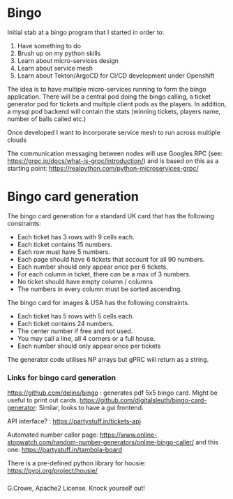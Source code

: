 # Bingo

Initial stab at a bingo program that I started in order to:
1. Have something to do
2. Brush up on my python skills
3. Learn about micro-services design
4. Learn about service mesh
5. Learn about Tekton/ArgoCD for CI/CD development under Openshift

The idea is to have multiple micro-services running to form the bingo application.
There will be a central pod doing the bingo calling, a ticket generator pod for tickets and multiple client pods as the players.  In addition, a mysql pod backend will contain the stats (winning tickets, players name, number of balls called etc.)

Once developed I want to incorporate service mesh to run across multiple clouds

The communication messaging between nodes will use Googles RPC (see: https://grpc.io/docs/what-is-grpc/introduction/)
and is based on this as a starting point: https://realpython.com/python-microservices-grpc/

# Bingo card generation
The bingo card generation for a standard UK card that has the following constraints:

- Each ticket has 3 rows with 9 cells each.
- Each ticket contains 15 numbers.
- Each row must have 5 numbers.
- Each page should have 6 tickets that account for all 90 numbers.
- Each number should only appear once per 6 tickets.
- For each column in ticket, there can be a max of 3 numbers.
- No ticket should have empty column / columns
- The numbers in every column must be sorted ascending.

The bingo card for images & USA has the following constraints.
- Each ticket has 5 rows with 5 cells each.
- Each ticket contains 24 numbers.
- The center number if free and not used.
- You may call a line, all 4 corners or a full house.
- Each number should only appear once per tickets

The generator code utilises NP arrays but gPRC will return as a string.

### Links for bingo card generation

https://github.com/delins/bingo : generates pdf 5x5 bingo card. Might be useful to print out cards. 
https://github.com/digitalsleuth/bingo-card-generator: Similar, looks to have a gui frontend.

API interface? : https://partystuff.in/tickets-api

Automated number caller page: https://www.online-stopwatch.com/random-number-generators/online-bingo-caller/
and this one: https://partystuff.in/tambola-board

There is a pre-defined python library for housie: https://pypi.org/project/housie/

###
G.Crowe, Apache2 License.  Knock yourself out!
